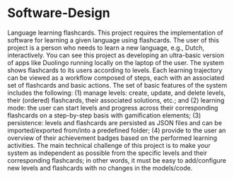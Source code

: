 # Software-Design
Language learning flashcards. This project requires the implementation of software for
learning a given language using flashcards. The user of this project is a person who needs to
learn a new language, e.g., Dutch, interactively. You can see this project as developing an
ultra-basic version of apps like Duolingo running locally on the laptop of the user. The system
shows flashcards to its users according to levels. Each learning trajectory can be viewed as a
workflow composed of steps, each with an associated set of flashcards and basic actions. The
set of basic features of the system includes the following: (1) manage levels: create, update,
and delete levels, their (ordered) flashcards, their associated solutions, etc.; and (2) learning
mode: the user can start levels and progress across their corresponding flashcards on a
step-by-step basis with gamification elements; (3) persistence: levels and flashcards are
persisted as JSON files and can be imported/exported from/into a predefined folder; (4) provide
to the user an overview of their achievement badges based on the performed learning activities.
The main technical challenge of this project is to make your system as independent as
possible from the specific levels and their corresponding flashcards; in other words, it must be
easy to add/configure new levels and flashcards with no changes in the models/code. 
